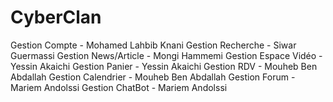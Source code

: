 # CyberClan

Gestion Compte - Mohamed Lahbib Knani
Gestion Recherche - Siwar Guermassi
Gestion News/Article - Mongi Hammemi
Gestion Espace Vidéo - Yessin Akaichi
Gestion Panier - Yessin Akaichi
Gestion RDV - Mouheb Ben Abdallah
Gestion Calendrier - Mouheb Ben Abdallah
Gestion Forum - Mariem Andolssi
Gestion ChatBot - Mariem Andolssi
